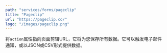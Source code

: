```yaml
---
path: "services/forms/pageclip"
title: "Pageclip"
url: "https://pageclip.co/"
logo: "/images/pageclip.png"
---
```


将`action`属性指向页面剪辑URL，它将为您保存所有数据。它可以触发电子邮件通知，或以JSON或CSV形式提供数据。